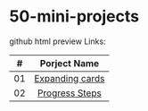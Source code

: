 # 50-mini-projects

github html preview Links:

|  #  | Porject Name        |
|:---:|:-------------------:|
| 01  | [Expanding cards]() |
| 02  | [Progress Steps]()  |

